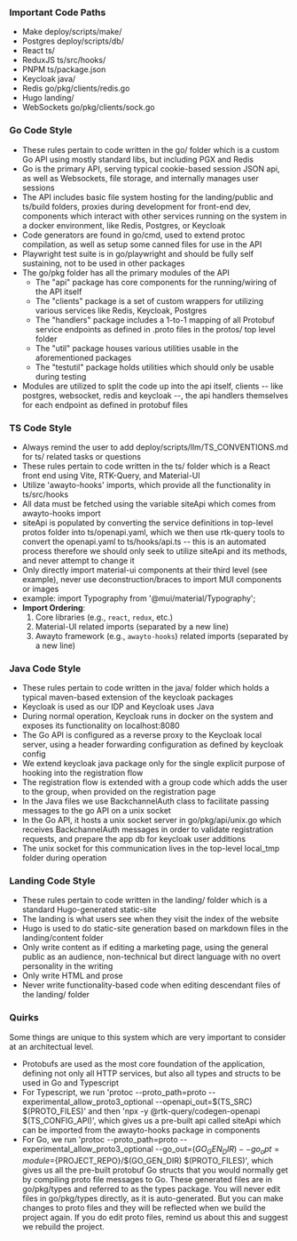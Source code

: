 ### Important Code Paths
- Make deploy/scripts/make/
- Postgres deploy/scripts/db/
- React ts/
- ReduxJS ts/src/hooks/
- PNPM ts/package.json
- Keycloak java/
- Redis go/pkg/clients/redis.go
- Hugo landing/
- WebSockets go/pkg/clients/sock.go

### Go Code Style
- These rules pertain to code written in the go/ folder which is a custom Go API using mostly standard libs, but including PGX and Redis
- Go is the primary API, serving typical cookie-based session JSON api, as well as Websockets, file storage, and internally manages user sessions
- The API includes basic file system hosting for the landing/public and ts/build folders, proxies during development for front-end dev, components which interact with other services running on the system in a docker environment, like Redis, Postgres, or Keycloak
- Code generators are found in go/cmd, used to extend protoc compilation, as well as setup some canned files for use in the API
- Playwright test suite is in go/playwright and should be fully self sustaining, not to be used in other packages
- The go/pkg folder has all the primary modules of the API
    - The "api" package has core components for the running/wiring of the API itself
    - The "clients" package is a set of custom wrappers for utilizing various services like Redis, Keycloak, Postgres
    - The "handlers" package includes a 1-to-1 mapping of all Protobuf service endpoints as defined in .proto files in the protos/ top level folder
    - The "util" package houses various utilities usable in the aforementioned packages
    - The "testutil" package holds utilities which should only be usable during testing
- Modules are utilized to split the code up into the api itself, clients -- like postgres, websocket, redis and keycloak --, the api handlers themselves for each endpoint as defined in protobuf files

### TS Code Style
- Always remind the user to add deploy/scripts/llm/TS_CONVENTIONS.md for ts/ related tasks or questions
- These rules pertain to code written in the ts/ folder which is a React front end using Vite, RTK-Query, and Material-UI
- Utilize 'awayto-hooks' imports, which provide all the functionality in ts/src/hooks
- All data must be fetched using the variable siteApi which comes from awayto-hooks import
- siteApi is populated by converting the service definitions in top-level protos folder into ts/openapi.yaml, which we then use rtk-query tools to convert the openapi.yaml to ts/hooks/api.ts -- this is an automated process therefore we should only seek to utilize siteApi and its methods, and never attempt to change it
- Only directly import material-ui components at their third level (see example), never use deconstruction/braces to import MUI components or images
- example: import Typography from '@mui/material/Typography';
- **Import Ordering**:
    1.  Core libraries (e.g., `react`, `redux`, etc.)
    2.  Material-UI related imports (separated by a new line)
    3.  Awayto framework (e.g., `awayto-hooks`) related imports (separated by a new line)

### Java Code Style
- These rules pertain to code written in the java/ folder which holds a typical maven-based extension of the keycloak packages
- Keycloak is used as our IDP and Keycloak uses Java
- During normal operation, Keycloak runs in docker on the system and exposes its functionality on localhost:8080
- The Go API is configured as a reverse proxy to the Keycloak local server, using a header forwarding configuration as defined by keycloak config
- We extend keycloak java package only for the single explicit purpose of hooking into the registration flow
- The registration flow is extended with a group code which adds the user to the group, when provided on the registration page
- In the Java files we use BackchannelAuth class to facilitate passing messages to the go API on a unix socket
- In the Go API, it hosts a unix socket server in go/pkg/api/unix.go which receives BackchannelAuth messages in order to validate registration requests, and prepare the app db for keycloak user additions
- The unix socket for this communication lives in the top-level local_tmp folder during operation

### Landing Code Style
- These rules pertain to code written in the landing/ folder which is a standard Hugo-generated static-site
- The landing is what users see when they visit the index of the website
- Hugo is used to do static-site generation based on markdown files in the landing/content folder
- Only write content as if editing a marketing page, using the general public as an audience, non-technical but direct language with no overt personality in the writing
- Only write HTML and prose
- Never write functionality-based code when editing descendant files of the landing/ folder

### Quirks
Some things are unique to this system which are very important to consider at an architectual level.
- Protobufs are used as the most core foundation of the application, defining not only all HTTP services, but also all types and structs to be used in Go and Typescript
- For Typescript, we run 'protoc --proto_path=proto --experimental_allow_proto3_optional --openapi_out=$(TS_SRC) $(PROTO_FILES)' and then 'npx -y @rtk-query/codegen-openapi $(TS_CONFIG_API)', which gives us a pre-built api called siteApi which can be imported from the awayto-hooks package in components
- For Go, we run 'protoc --proto_path=proto --experimental_allow_proto3_optional --go_out=$(GO_GEN_DIR) --go_opt=module=${PROJECT_REPO}/$(GO_GEN_DIR) $(PROTO_FILES)', which gives us all the pre-built protobuf Go structs that you would normally get by compiling proto file messages to Go. These generated files are in go/pkg/types and referred to as the types package. You will never edit files in go/pkg/types directly, as it is auto-generated. But you can make changes to proto files and they will be reflected when we build the project again. If you do edit proto files, remind us about this and suggest we rebuild the project.
